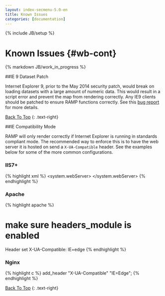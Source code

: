 ```yaml
---
layout: index-secmenu-5.0-en
title: Known Issues
categories: [documentation]
---
```

{% include JB/setup %}

<a name="top" />

# Known Issues {#wb-cont}

{% markdown JB/work_in_progress %}

<div class="toc"></div>

##IE 9 Dataset Patch

Internet Explorer 9, prior to the May 2014 security patch, would break on loading datasets with a large amount of numeric data.
This would result in a script error and prevent the map from rendering correctly.  Any IE9 clients should be patched to ensure
RAMP functions correctly.  See this <a href="http://stackoverflow.com/questions/11833319/ie-error-2147024882/11909547#11909547">
bug report</a> for more details.

[Back To Top](#top)
{: .text-right}

##IE Compatibility Mode

RAMP will only render correctly if Internet Explorer is running in standards compliant mode.  The recommended way to enforce
this is to have the web server it is hosted on send a ```X-UA-Compatible``` header.  See the examples below for some of the
more common configurations.

### IIS7+

{% highlight xml %}
<system.webServer>
    <httpProtocol>
      <customHeaders>
        <add name="X-UA-Compatible" value="IE=edge" />
      </customHeaders>
    </httpProtocol>
</system.webServer>
{% endhighlight %}

### Apache

{% highlight apache %}
# make sure headers_module is enabled
<IfModule headers_module>
   Header set X-UA-Compatible: IE=edge
</IfModule>
{% endhighlight %}

### Nginx

{% highlight c %}
add_header "X-UA-Compatible" "IE=Edge";
{% endhighlight %}

[Back To Top](#top)
{: .text-right}
